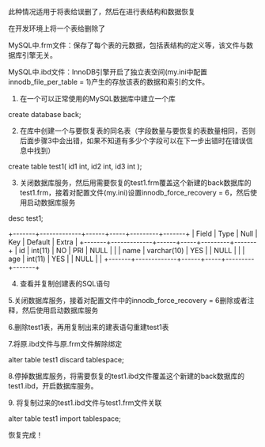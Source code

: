 此种情况适用于将表给误删了，然后在进行表结构和数据恢复

在开发环境上将一个表给删除了

MySQL中.frm文件：保存了每个表的元数据，包括表结构的定义等，该文件与数据库引擎无关。

 MySQL中.ibd文件：InnoDB引擎开启了独立表空间(my.ini中配置innodb_file_per_table = 1)产生的存放该表的数据和索引的文件。
 
 1. 在一个可以正常使用的MySQL数据库中建立一个库
 
  create database back;
 
 2. 在库中创建一个与要恢复表的同名表（字段数量与要恢复的表数量相同，否则后面步骤3中会出错，如果不知道有多少个字段可以在下一步出错时在错误信息中找到）

 create table test1( id1 int, id2 int, id3 int );
 
 3. 关闭数据库服务，然后用需要恢复的test1.frm覆盖这个新建的back数据库的test1.frm，接着对配置文件(my.ini)设置innodb_force_recovery = 6，然后使用启动数据库服务

  desc test1;

 +-------+-------------+------+-----+---------+-------+
 | Field | Type        | Null | Key | Default | Extra |
 +-------+-------------+------+-----+---------+-------+
 | id    | int(11)     | NO   | PRI | NULL    |       |
 | name  | varchar(10) | YES  |     | NULL    |       |
 | age   | int(11)     | YES  |     | NULL    |       |
 +-------+-------------+------+-----+---------+-------+

 4. 查看并复制创建表的SQL语句

 5.关闭数据库服务，接着对配置文件中的innodb_force_recovery = 6删除或者注释，然后使用启动数据库服务
 
 6.删除test1表，再用复制出来的建表语句重建test1表
 
 7.将原.ibd文件与原.frm文件解除绑定
 
 alter table test1 discard tablespace;

 8.停掉数据库服务，将需要恢复的test1.ibd文件覆盖这个新建的back数据库的test1.ibd，开启数据库服务。
 
 9. 将复制过来的test1.ibd文件与test1.frm文件关联
 
 alter table test1 import tablespace;
 
 
恢复完成！